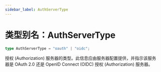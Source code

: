 ```yaml
---
sidebar_label: AuthServerType
---
```


# 类型别名：AuthServerType

```ts
type AuthServerType = "oauth" | "oidc";
```

授权 (Authorization) 服务器的类型。此信息应由服务器配置提供，并指示该服务器是 OAuth 2.0 还是 OpenID Connect (OIDC) 授权 (Authorization) 服务器。